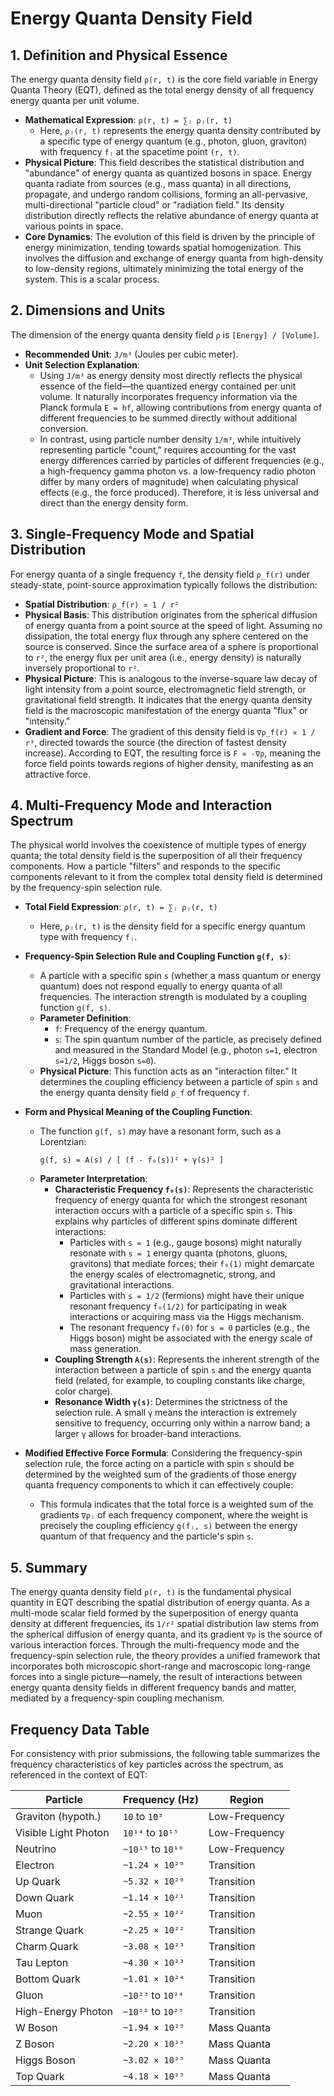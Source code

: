# Energy Quanta Density Field

## 1. Definition and Physical Essence

The energy quanta density field `ρ(r, t)` is the core field variable in Energy Quanta Theory (EQT), defined as the total energy density of all frequency energy quanta per unit volume.

- **Mathematical Expression**: `ρ(r, t) = ∑ⱼ ρⱼ(r, t)`
  - Here, `ρⱼ(r, t)` represents the energy quanta density contributed by a specific type of energy quantum (e.g., photon, gluon, graviton) with frequency `fⱼ` at the spacetime point `(r, t)`.
- **Physical Picture**: This field describes the statistical distribution and "abundance" of energy quanta as quantized bosons in space. Energy quanta radiate from sources (e.g., mass quanta) in all directions, propagate, and undergo random collisions, forming an all-pervasive, multi-directional "particle cloud" or "radiation field." Its density distribution directly reflects the relative abundance of energy quanta at various points in space.
- **Core Dynamics**: The evolution of this field is driven by the principle of energy minimization, tending towards spatial homogenization. This involves the diffusion and exchange of energy quanta from high-density to low-density regions, ultimately minimizing the total energy of the system. This is a scalar process.

## 2. Dimensions and Units

The dimension of the energy quanta density field `ρ` is `[Energy] / [Volume]`.

- **Recommended Unit**: `J/m³` (Joules per cubic meter).
- **Unit Selection Explanation**:
  - Using `J/m³` as energy density most directly reflects the physical essence of the field—the quantized energy contained per unit volume. It naturally incorporates frequency information via the Planck formula `E = hf`, allowing contributions from energy quanta of different frequencies to be summed directly without additional conversion.
  - In contrast, using particle number density `1/m³`, while intuitively representing particle "count," requires accounting for the vast energy differences carried by particles of different frequencies (e.g., a high-frequency gamma photon vs. a low-frequency radio photon differ by many orders of magnitude) when calculating physical effects (e.g., the force produced). Therefore, it is less universal and direct than the energy density form.

## 3. Single-Frequency Mode and Spatial Distribution

For energy quanta of a single frequency `f`, the density field `ρ_f(r)` under steady-state, point-source approximation typically follows the distribution:

- **Spatial Distribution**: `ρ_f(r) ∝ 1 / r²`
- **Physical Basis**: This distribution originates from the spherical diffusion of energy quanta from a point source at the speed of light. Assuming no dissipation, the total energy flux through any sphere centered on the source is conserved. Since the surface area of a sphere is proportional to `r²`, the energy flux per unit area (i.e., energy density) is naturally inversely proportional to `r²`.
- **Physical Picture**: This is analogous to the inverse-square law decay of light intensity from a point source, electromagnetic field strength, or gravitational field strength. It indicates that the energy quanta density field is the macroscopic manifestation of the energy quanta "flux" or "intensity."
- **Gradient and Force**: The gradient of this density field is `∇ρ_f(r) ∝ 1 / r³`, directed towards the source (the direction of fastest density increase). According to EQT, the resulting force is `F ∝ -∇ρ`, meaning the force field points towards regions of higher density, manifesting as an attractive force.

## 4. Multi-Frequency Mode and Interaction Spectrum

The physical world involves the coexistence of multiple types of energy quanta; the total density field is the superposition of all their frequency components. How a particle "filters" and responds to the specific components relevant to it from the complex total density field is determined by the frequency-spin selection rule.

- **Total Field Expression**: `ρ(r, t) = ∑ⱼ ρⱼ(r, t)`
  - Here, `ρⱼ(r, t)` is the density field for a specific energy quantum type with frequency `fⱼ`.
- **Frequency-Spin Selection Rule and Coupling Function `g(f, s)`**:
  - A particle with a specific spin `s` (whether a mass quantum or energy quantum) does not respond equally to energy quanta of all frequencies. The interaction strength is modulated by a coupling function `g(f, s)`.
  - **Parameter Definition**:
    - `f`: Frequency of the energy quantum.
    - `s`: The spin quantum number of the particle, as precisely defined and measured in the Standard Model (e.g., photon `s=1`, electron `s=1/2`, Higgs boson `s=0`).
  - **Physical Picture**: This function acts as an "interaction filter." It determines the coupling efficiency between a particle of spin `s` and the energy quanta density field `ρ_f` of frequency `f`.
- **Form and Physical Meaning of the Coupling Function**:
  - The function `g(f, s)` may have a resonant form, such as a Lorentzian:
    ```
    g(f, s) = A(s) / [ (f - f₀(s))² + γ(s)² ]
    ```
  - **Parameter Interpretation**:
    - **Characteristic Frequency `f₀(s)`**: Represents the characteristic frequency of energy quanta for which the strongest resonant interaction occurs with a particle of a specific spin `s`. This explains why particles of different spins dominate different interactions:
      - Particles with `s = 1` (e.g., gauge bosons) might naturally resonate with `s = 1` energy quanta (photons, gluons, gravitons) that mediate forces; their `f₀(1)` might demarcate the energy scales of electromagnetic, strong, and gravitational interactions.
      - Particles with `s = 1/2` (fermions) might have their unique resonant frequency `f₀(1/2)` for participating in weak interactions or acquiring mass via the Higgs mechanism.
      - The resonant frequency `f₀(0)` for `s = 0` particles (e.g., the Higgs boson) might be associated with the energy scale of mass generation.
    - **Coupling Strength `A(s)`**: Represents the inherent strength of the interaction between a particle of spin `s` and the energy quanta field (related, for example, to coupling constants like charge, color charge).
    - **Resonance Width `γ(s)`**: Determines the strictness of the selection rule. A small `γ` means the interaction is extremely sensitive to frequency, occurring only within a narrow band; a larger `γ` allows for broader-band interactions.
- **Modified Effective Force Formula**:
  Considering the frequency-spin selection rule, the force acting on a particle with spin `s` should be determined by the weighted sum of the gradients of those energy quanta frequency components to which it can effectively couple:


  - This formula indicates that the total force is a weighted sum of the gradients `∇ρⱼ` of each frequency component, where the weight is precisely the coupling efficiency `g(fⱼ, s)` between the energy quantum of that frequency and the particle's spin `s`.

## 5. Summary

The energy quanta density field `ρ(r, t)` is the fundamental physical quantity in EQT describing the spatial distribution of energy quanta. As a multi-mode scalar field formed by the superposition of energy quanta density at different frequencies, its `1/r²` spatial distribution law stems from the spherical diffusion of energy quanta, and its gradient `∇ρ` is the source of various interaction forces. Through the multi-frequency mode and the frequency-spin selection rule, the theory provides a unified framework that incorporates both microscopic short-range and macroscopic long-range forces into a single picture—namely, the result of interactions between energy quanta density fields in different frequency bands and matter, mediated by a frequency-spin coupling mechanism.

## Frequency Data Table

For consistency with prior submissions, the following table summarizes the frequency characteristics of key particles across the spectrum, as referenced in the context of EQT:

| Particle        | Frequency (Hz)          | Region               |
|-----------------|-------------------------|----------------------|
| Graviton (hypoth.) | `10` to `10³`         | Low-Frequency        |
| Visible Light Photon | `10¹⁴` to `10¹⁵`    | Low-Frequency        |
| Neutrino        | `~10¹⁵` to `10¹⁶`      | Low-Frequency        |
| Electron        | `~1.24 × 10²⁰`         | Transition           |
| Up Quark        | `~5.32 × 10²⁰`         | Transition           |
| Down Quark      | `~1.14 × 10²¹`         | Transition           |
| Muon            | `~2.55 × 10²²`         | Transition           |
| Strange Quark   | `~2.25 × 10²²`         | Transition           |
| Charm Quark     | `~3.08 × 10²³`         | Transition           |
| Tau Lepton      | `~4.30 × 10²³`         | Transition           |
| Bottom Quark    | `~1.01 × 10²⁴`         | Transition           |
| Gluon           | `~10²³` to `10²⁴`      | Transition           |
| High-Energy Photon | `~10²²` to `10²⁵`   | Transition           |
| W Boson         | `~1.94 × 10²⁵`         | Mass Quanta          |
| Z Boson         | `~2.20 × 10²⁵`         | Mass Quanta          |
| Higgs Boson     | `~3.02 × 10²⁵`         | Mass Quanta          |
| Top Quark       | `~4.18 × 10²⁵`         | Mass Quanta          |
